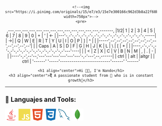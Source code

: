 <div id="header" align="center">
    
    <!--<img src="https://i.pinimg.com/originals/15/e7/e3/15e7e300166c962d3b8a22f60b5cac9e.gif" width=750px">-->
    <pre>
,---,---,---,---,---,---,---,---,---,---,---,---,---,-------,
|1/2| 1 | 2 | 3 | 4 | 5 | 6 | 7 | 8 | 9 | 0 | + | ' | <-    |
|---'-,-'-,-'-,-'-,-'-,-'-,-'-,-'-,-'-,-'-,-'-,-'-,-'-,-----|
| ->| | Q | W | E | R | T | Y | U | I | O | P | ] | ^ |     |
|-----',--',--',--',--',--',--',--',--',--',--',--',--'|    |
| Caps | A | S | D | F | G | H | J | K | L | \ | [ | * |    |
|----,-'-,-'-,-'-,-'-,-'-,-'-,-'-,-'-,-'-,-'-,-'-,-'---'----|
|    | < | Z | X | C | V | B | N | M | , | . | - |          |
|----'-,-',--'--,'---'---'---'---'---'---'-,-'---',--,------|
| ctrl |  | alt |                          |altgr |  | ctrl |
'------'  '-----'--------------------------'------'  '------'
    </pre>
    
    <h1 align="center">Hi 👋🏼, I'm Nando</h1>
    <h3 align="center">ຊື່ A passionate student from 🥘 who is in constant growth🌱</h3>
</div>
<hr/>
<div align="left">
    <h2>🔨 Languajes and Tools:</h2>
    <div align="left">
        <img src="https://github.com/devicons/devicon/blob/master/icons/java/java-plain.svg" width="40" heigth="40" />
       <!-- <img src="https://github.com/devicons/devicon/blob/master/icons/android/android-plain.svg" width="40" heigth="40" /> -->
        <img src="https://github.com/devicons/devicon/blob/master/icons/javascript/javascript-plain.svg" width="40" heigth="40" />
        <img src="https://github.com/devicons/devicon/blob/master/icons/html5/html5-plain.svg" width="40" heigth="40" />
        <img src="https://github.com/devicons/devicon/blob/master/icons/css3/css3-plain.svg" width="40" heigth="40" />
        <img src="https://github.com/devicons/devicon/blob/master/icons/mysql/mysql-plain.svg" width="40" heigth="40" />
        <img src="https://github.com/devicons/devicon/blob/master/icons/mongodb/mongodb-original.svg" width="40" heigth="40" />
    </div>
</div>
<br/>
